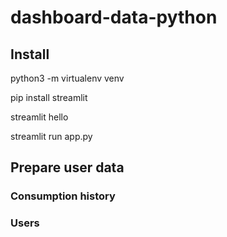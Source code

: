 # dashboard-data-python



## Install

python3 -m virtualenv venv

pip install streamlit

streamlit hello

streamlit run app.py


## Prepare user data

### Consumption history




### Users

```

```



#

